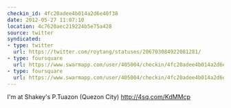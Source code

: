 ```yaml
---
checkin_id: 4fc20adee4b014a2d6e40f38
date: 2012-05-27 11:07:10
location: 4c7620aec219224b5e75a428
source: twitter
syndicated:
- type: twitter
  url: https://twitter.com/roytang/statuses/206703084922081281/
- type: foursquare
  url: https://www.swarmapp.com/user/405004/checkin/4fc20adee4b014a2d6e40f38?s=IzjibaJeJn2vSwSxW-JNy8Pxo_4&ref=tw
- type: foursquare
  url: https://www.swarmapp.com/user/405004/checkin/4fc20adee4b014a2d6e40f38?s=IzjibaJeJn2vSwSxW-JNy8Pxo_4&ref=tw
---
```


I'm at Shakey's P.Tuazon (Quezon City) http://4sq.com/KdMMcp
